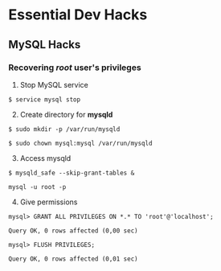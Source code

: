 # Essential Dev Hacks

## MySQL Hacks

### Recovering _root_ user's privileges

1. Stop MySQL service 

```$ service mysql stop```

2. Create directory for **mysqld**

```
$ sudo mkdir -p /var/run/mysqld

$ sudo chown mysql:mysql /var/run/mysqld
```

3. Access mysqld

```
$ mysqld_safe --skip-grant-tables &

mysql -u root -p
```

4. Give permissions 

```
mysql> GRANT ALL PRIVILEGES ON *.* TO 'root'@'localhost';

Query OK, 0 rows affected (0,00 sec)

mysql> FLUSH PRIVILEGES;

Query OK, 0 rows affected (0,01 sec)
```
